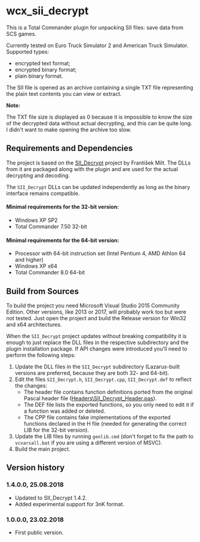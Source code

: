 ﻿# wcx_sii_decrypt
This is a Total Commander plugin for unpacking SII files: save data from SCS games.

Currently tested on Euro Truck Simulator 2 and American Truck Simulator. Supported types:
* encrypted text format;
* encrypted binary format;
* plain binary format.

The SII file is opened as an archive containing a single TXT file representing the plain text contents you can view or extract.

**Note:**

The TXT file size is displayed as 0 because it is impossible to know the size of the decrypted data without actual decrypting, and this can be quite long. I didn't want to make opening the archive too slow.

## Requirements and Dependencies
The project is based on the [SII_Decrypt](https://github.com/ncs-sniper/SII_Decrypt) project by František Milt. The DLLs from it are packaged along with the plugin and are used for the actual decrypting and decoding.

The `SII_Decrypt` DLLs can be updated independently as long as the binary interface remains compatible.

#### Minimal requirements for the 32-bit version:
* Windows XP SP2
* Total Commander 7.50 32-bit

#### Minimal requirements for the 64-bit version:
* Processor with 64-bit instruction set (Intel Pentium 4, AMD Athlon 64 and higher)
* Windows XP x64
* Total Commander 8.0 64-bit

## Build from Sources
To build the project you need Microsoft Visual Studio 2015 Community Edition. Other versions, like 2013 or 2017, will probably work too but were not tested. Just open the project and build the Release version for Win32 and x64 architectures.

When the `SII_Decrypt` project updates without breaking compatibility it is enough to just replace the DLL files in the respective subdirectory and the plugin installation package. If API changes were introduced you'll need to perform the following steps:
1. Update the DLL files in the `SII_Decrypt` subdirectory (Lazarus-built versions are preferred, because they are both 32- and 64-bit).
2. Edit the files `SII_Decrypt.h`, `SII_Decrypt.cpp`, `SII_Decrypt.def` to reflect the changes:
   * The header file contains function definitions ported from the original Pascal header file ([Headers\SII_Decrypt_Header.pas](https://github.com/ncs-sniper/SII_Decrypt/blob/master/Headers/SII_Decrypt_Header.pas)).
   * The DEF file lists the exported functions, so you only need to edit it if a function was added or deleted.
   * The CPP file contains fake implementations of the exported functions declared in the H file (needed for generating the correct LIB for the 32-bit version).
3. Update the LIB files by running `genlib.cmd` (don't forget to fix the path to `vcvarsall.bat` if you are using a different version of MSVC).
4. Build the main project.

## Version history
### 1.4.0.0, 25.08.2018
* Updated to SII_Decrypt 1.4.2.
* Added experimental support for 3nK format.

### 1.0.0.0, 23.02.2018
* First public version.
